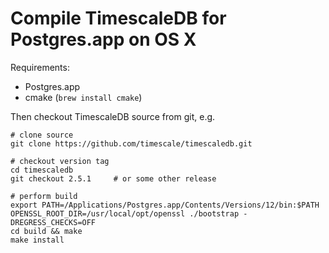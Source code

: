 # Compile TimescaleDB for Postgres.app on OS X

Requirements:

 * Postgres.app
 * cmake (`brew install cmake`)

Then checkout TimescaleDB source from git, e.g.

```shell
# clone source
git clone https://github.com/timescale/timescaledb.git

# checkout version tag
cd timescaledb
git checkout 2.5.1     # or some other release

# perform build
export PATH=/Applications/Postgres.app/Contents/Versions/12/bin:$PATH
OPENSSL_ROOT_DIR=/usr/local/opt/openssl ./bootstrap -DREGRESS_CHECKS=OFF
cd build && make
make install
```

